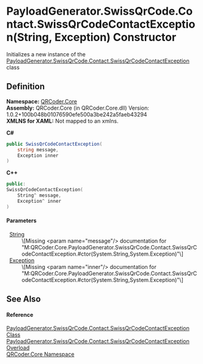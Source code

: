 # PayloadGenerator.SwissQrCode.Contact.SwissQrCodeContactException(String, Exception) Constructor


Initializes a new instance of the <a href="T_QRCoder_Core_PayloadGenerator_SwissQrCode_Contact_SwissQrCodeContactException.md">PayloadGenerator.SwissQrCode.Contact.SwissQrCodeContactException</a> class



## Definition
**Namespace:** <a href="N_QRCoder_Core.md">QRCoder.Core</a>  
**Assembly:** QRCoder.Core (in QRCoder.Core.dll) Version: 1.0.2+100b048b01076590efe500a3be242a5faeb43294  
**XMLNS for XAML:** Not mapped to an xmlns.

**C#**
``` C#
public SwissQrCodeContactException(
	string message,
	Exception inner
)
```
**C++**
``` C++
public:
SwissQrCodeContactException(
	String^ message, 
	Exception^ inner
)
```



#### Parameters
<dl><dt>  <a href="https://learn.microsoft.com/dotnet/api/system.string" target="_blank" rel="noopener noreferrer">String</a></dt><dd>\[Missing &lt;param name="message"/&gt; documentation for "M:QRCoder.Core.PayloadGenerator.SwissQrCode.Contact.SwissQrCodeContactException.#ctor(System.String,System.Exception)"\]</dd><dt>  <a href="https://learn.microsoft.com/dotnet/api/system.exception" target="_blank" rel="noopener noreferrer">Exception</a></dt><dd>\[Missing &lt;param name="inner"/&gt; documentation for "M:QRCoder.Core.PayloadGenerator.SwissQrCode.Contact.SwissQrCodeContactException.#ctor(System.String,System.Exception)"\]</dd></dl>

## See Also


#### Reference
<a href="T_QRCoder_Core_PayloadGenerator_SwissQrCode_Contact_SwissQrCodeContactException.md">PayloadGenerator.SwissQrCode.Contact.SwissQrCodeContactException Class</a>  
<a href="Overload_QRCoder_Core_PayloadGenerator_SwissQrCode_Contact_SwissQrCodeContactException__ctor.md">PayloadGenerator.SwissQrCode.Contact.SwissQrCodeContactException Overload</a>  
<a href="N_QRCoder_Core.md">QRCoder.Core Namespace</a>  

